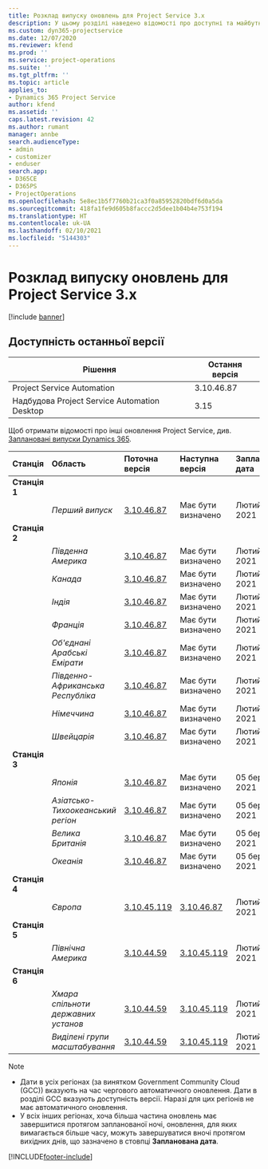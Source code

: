 ```yaml
---
title: Розклад випуску оновлень для Project Service 3.x
description: У цьому розділі наведено відомості про доступні та майбутні випуски Dynamics 365 Project Service Automation.
ms.custom: dyn365-projectservice
ms.date: 12/07/2020
ms.reviewer: kfend
ms.prod: ''
ms.service: project-operations
ms.suite: ''
ms.tgt_pltfrm: ''
ms.topic: article
applies_to:
- Dynamics 365 Project Service
author: kfend
ms.assetid: ''
caps.latest.revision: 42
ms.author: rumant
manager: annbe
search.audienceType:
- admin
- customizer
- enduser
search.app:
- D365CE
- D365PS
- ProjectOperations
ms.openlocfilehash: 5e8ec1b5f7760b21ca3f0a85952820bdf6d0a5da
ms.sourcegitcommit: 418fa1fe9d605b8faccc2d5dee1b04b4e753f194
ms.translationtype: HT
ms.contentlocale: uk-UA
ms.lasthandoff: 02/10/2021
ms.locfileid: "5144303"
---
```

# <a name="update-release-schedule-for-project-service-3x"></a>Розклад випуску оновлень для Project Service 3.x

[!include [banner](../includes/psa-now-project-operations.md)]

## <a name="latest-version-availability"></a>Доступність останньої версії

| Рішення  | Остання версія |
|-------|----|
| Project Service Automation    | 3.10.46.87 |
| Надбудова Project Service Automation Desktop                | 3.15          |

Щоб отримати відомості про інші оновлення Project Service, див. [Заплановані випуски Dynamics 365](https://docs.microsoft.com/dynamics365/release-plans/). 

| Станція  | Область | Поточна версія | Наступна версія |  Запланована дата
| :---   | :---   | :---   | :---   |:---   |         
|<strong>Станція 1</strong> | |  |  | |
| | <i>Перший випуск</i> | [3.10.46.87](whats-new-ur-28-5.md) | Має бути визначено | Лютий 19, 2021
|<strong>Станція 2</strong> | |  |  | |
| | <i>Південна Америка</i> | [3.10.46.87](whats-new-ur-28-5.md) | Має бути визначено | Лютий 26, 2021
| | <i>Канада</i> | [3.10.46.87](whats-new-ur-28-5.md) | Має бути визначено | Лютий 26, 2021
| | <i>Індія</i> | [3.10.46.87](whats-new-ur-28-5.md) | Має бути визначено | Лютий 26, 2021
| | <i>Франція</i> | [3.10.46.87](whats-new-ur-28-5.md) | Має бути визначено | Лютий 26, 2021
| | <i>Об'єднані Арабські Емірати</i> | [3.10.46.87](whats-new-ur-28-5.md) | Має бути визначено | Лютий 26, 2021
| | <i>Південно-Африканська Республіка</i> | [3.10.46.87](whats-new-ur-28-5.md) | Має бути визначено | Лютий 26, 2021
| | <i>Німеччина</i> | [3.10.46.87](whats-new-ur-28-5.md) | Має бути визначено | Лютий 26, 2021
| | <i>Швейцарія</i> | [3.10.46.87](whats-new-ur-28-5.md) | Має бути визначено | Лютий 26, 2021
|<strong>Станція 3</strong> | |  |  | |
| | <i>Японія</i> | [3.10.46.87](whats-new-ur-28-5.md) | Має бути визначено | 05 березня 2021
| | <i>Азіатсько-Тихоокеанський регіон</i> | [3.10.46.87](whats-new-ur-28-5.md) | Має бути визначено | 05 березня 2021
| | <i>Велика Британія</i> | [3.10.46.87](whats-new-ur-28-5.md) | Має бути визначено | 05 березня 2021
| | <i>Океанія</i> | [3.10.46.87](whats-new-ur-28-5.md) | Має бути визначено | 05 березня 2021
|<strong>Станція 4</strong> | |  |  | |
| | <i>Європа</i> | [3.10.45.119](whats-new-ur-27-5.md) | [3.10.46.87](whats-new-ur-28-5.md) | Лютий 19, 2021
|<strong>Станція 5</strong> | |  |  | |
| | <i>Північна Америка</i> | [3.10.44.59](whats-new-ur-26.md) | [3.10.45.119](whats-new-ur-27-5.md) | Лютий 12, 2021
|<strong>Станція 6</strong> | |  |  | |
| | <i>Хмара спільноти державних установ</i> | [3.10.44.59](whats-new-ur-26.md) | [3.10.45.119](whats-new-ur-27-5.md) | Лютий 12, 2021
| | <i>Виділені групи масштабування</i> | [3.10.44.59](whats-new-ur-26.md) | [3.10.45.119](whats-new-ur-27-5.md) | Лютий 19, 2021

>[!Note]
> - Дати в усіх регіонах (за винятком Government Community Cloud (GCC)) вказують на час чергового автоматичного оновлення. Дати в розділі GCC вказують доступність версії. Наразі для цих регіонів не має автоматичного оновлення.
> - У всіх інших регіонах, хоча більша частина оновлень має завершитися протягом запланованої ночі, оновлення, для яких вимагається більше часу, можуть завершуватися вночі протягом вихідних днів, що зазначено в стовпці **Запланована дата**.


[!INCLUDE[footer-include](../includes/footer-banner.md)]